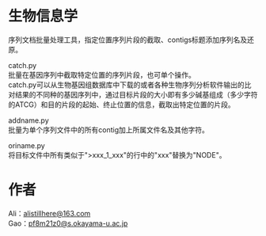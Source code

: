 # 生物信息学  
序列文档批量处理工具，指定位置序列片段的截取、contigs标题添加序列名及还原。  

catch.py  
批量在基因序列中截取特定位置的序列片段，也可单个操作。  
catch.py可以从生物基因组数据库中下载的或者各种生物序列分析软件输出的比对结果的不同种的基因序列中，通过目标片段的大小即有多少碱基组成（多少字符的ATCG）和目的片段的起始、终止位置的信息，截取出特定位置的片段。  

addname.py  
批量为单个序列文件中的所有contig加上所属文件名及其他字符。  

oriname.py   
将目标文件中所有类似于">xxx_1_xxx"的行中的"xxx"替换为"NODE"。  
# 作者  
Ali：alistillhere@163.com  
Gao：pf8m21z0@s.okayama-u.ac.jp

